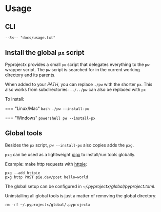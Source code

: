 # Usage

## CLI
```
--8<-- "docs/usage.txt"
```

## Install the global `px` script
Pyprojectx provides a small `px` script that delegates everything to the `pw` wrapper script.
The `pw` script is searched for in the current working directory and its parents.

When added to your _PATH_, you can replace `./pw` with the shorter `px`.
This also works from subdirectories: `../../pw` can also be replaced with `px`

To install:

=== "Linux/Mac"
    ```bash
    ./pw --install-px
    ```

=== "Windows"
    ```powershell
    pw --install-px
    ```

## Global tools
Besides the `px` script, `pw --install-px` also copies adds the `pxg`.

`pxg` can be used as a lightweight [pipx](https://pypa.github.io/pipx/) to install/run tools globally.

Example: make http requests with [httpie](https://httpie.io/):
```shell
pxg --add httpie
pxg http POST pie.dev/post hello=world
```

The global setup can be configured in _~/.pyprojectx/global/pyproject.toml_.

Uninstalling all global tools is just a matter of removing the global directory:
```shell
rm -rf ~/.pyprojectx/global/.pyprojectx
```
